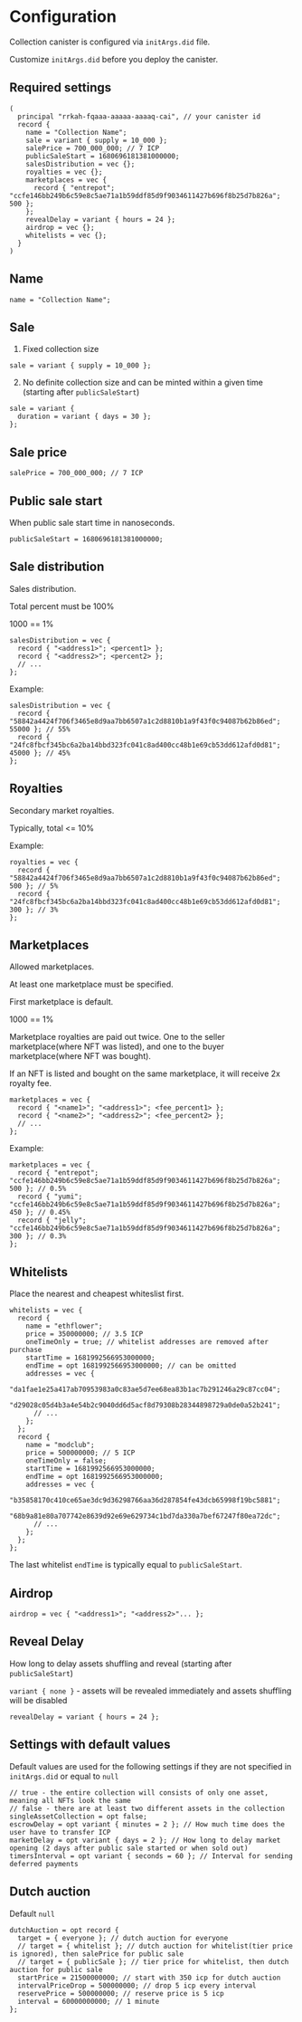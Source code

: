 # Configuration
Collection canister is configured via `initArgs.did` file.

Customize `initArgs.did` before you deploy the canister.

## Required settings
```candid
(
  principal "rrkah-fqaaa-aaaaa-aaaaq-cai", // your canister id
  record {
    name = "Collection Name";
    sale = variant { supply = 10_000 };
    salePrice = 700_000_000; // 7 ICP
    publicSaleStart = 1680696181381000000;
    salesDistribution = vec {};
    royalties = vec {};
    marketplaces = vec {
      record { "entrepot"; "ccfe146bb249b6c59e8c5ae71a1b59ddf85d9f9034611427b696f8b25d7b826a"; 500 };
    };
    revealDelay = variant { hours = 24 };
    airdrop = vec {};
    whitelists = vec {};
  }
)
```


## Name
```
name = "Collection Name";
```


## Sale
1. Fixed collection size
```candid
sale = variant { supply = 10_000 };
```
2. No definite collection size and can be minted within a given time (starting after `publicSaleStart`)
```candid
sale = variant {
  duration = variant { days = 30 };
};
```


## Sale price
```candid
salePrice = 700_000_000; // 7 ICP
```

## Public sale start
When public sale start time in nanoseconds.
```candid
publicSaleStart = 1680696181381000000;
```

## Sale distribution
Sales distribution.

Total percent must be 100%

1000 == 1%

```candid
salesDistribution = vec {
  record { "<address1>"; <percent1> };
  record { "<address2>"; <percent2> };
  // ...
};
```

Example:
```candid
salesDistribution = vec {
  record { "58842a4424f706f3465e8d9aa7bb6507a1c2d8810b1a9f43f0c94087b62b86ed"; 55000 }; // 55%
  record { "24fc8fbcf345bc6a2ba14bbd323fc041c8ad400cc48b1e69cb53dd612afd0d81"; 45000 }; // 45%
};
```

## Royalties
Secondary market royalties.

Typically, total <= 10%

Example:
```candid
royalties = vec {
  record { "58842a4424f706f3465e8d9aa7bb6507a1c2d8810b1a9f43f0c94087b62b86ed"; 500 }; // 5%
  record { "24fc8fbcf345bc6a2ba14bbd323fc041c8ad400cc48b1e69cb53dd612afd0d81"; 300 }; // 3%
};
```

## Marketplaces
Allowed marketplaces.

At least one marketplace must be specified.

First marketplace is default.

1000 == 1%

Marketplace royalties are paid out twice. One to the seller marketplace(where NFT was listed),
and one to the buyer marketplace(where NFT was bought).

If an NFT is listed and bought on the same marketplace, it will receive 2x royalty fee.

```candid
marketplaces = vec {
  record { "<name1>"; "<address1>"; <fee_percent1> };
  record { "<name2>"; "<address2>"; <fee_percent2> };
  // ...
};
```

Example:
```candid
marketplaces = vec {
  record { "entrepot"; "ccfe146bb249b6c59e8c5ae71a1b59ddf85d9f9034611427b696f8b25d7b826a"; 500 }; // 0.5%
  record { "yumi"; "ccfe146bb249b6c59e8c5ae71a1b59ddf85d9f9034611427b696f8b25d7b826a"; 450 }; // 0.45%
  record { "jelly"; "ccfe146bb249b6c59e8c5ae71a1b59ddf85d9f9034611427b696f8b25d7b826a"; 300 }; // 0.3%
};
```


## Whitelists
Place the nearest and cheapest whiteslist first.

```candid
whitelists = vec {
  record {
    name = "ethflower";
    price = 350000000; // 3.5 ICP
    oneTimeOnly = true; // whitelist addresses are removed after purchase
    startTime = 1681992566953000000;
    endTime = opt 1681992566953000000; // can be omitted
    addresses = vec {
      "da1fae1e25a417ab70953983a0c83ae5d7ee68ea83b1ac7b291246a29c87cc04";
      "d29028c05d4b3a4e54b2c9040dd6d5acf8d79308b28344898729a0de0a52b241";
      // ...
    };
  };
  record {
    name = "modclub";
    price = 500000000; // 5 ICP
    oneTimeOnly = false;
    startTime = 1681992566953000000;
    endTime = opt 1681992566953000000;
    addresses = vec {
      "b35858170c410ce65ae3dc9d36298766aa36d287854fe43dcb65998f19bc5881";
      "68b9a81e80a707742e8639d92e69e629734c1bd7da330a7bef67247f80ea72dc";
      // ...
    };
  };
};
```

The last whitelist `endTime` is typically equal to `publicSaleStart`.


## Airdrop
```candid
airdrop = vec { "<address1>"; "<address2>"... };
```


## Reveal Delay
How long to delay assets shuffling and reveal (starting after `publicSaleStart`)

`variant { none }` - assets will be revealed immediately and assets shuffling will be disabled

```candid
revealDelay = variant { hours = 24 };
```


## Settings with default values
Default values are used for the following settings if they are not specified in `initArgs.did` or equal to `null`

```candid
// true - the entire collection will consists of only one asset, meaning all NFTs look the same
// false - there are at least two different assets in the collection
singleAssetCollection = opt false;
escrowDelay = opt variant { minutes = 2 }; // How much time does the user have to transfer ICP
marketDelay = opt variant { days = 2 }; // How long to delay market opening (2 days after public sale started or when sold out)
timersInterval = opt variant { seconds = 60 }; // Interval for sending deferred payments
```


## Dutch auction
Default `null`

```candid
dutchAuction = opt record {
  target = { everyone }; // dutch auction for everyone
  // target = { whitelist }; // dutch auction for whitelist(tier price is ignored), then salePrice for public sale
  // target = { publicSale }; // tier price for whitelist, then dutch auction for public sale
  startPrice = 21500000000; // start with 350 icp for dutch auction
  intervalPriceDrop = 500000000; // drop 5 icp every interval
  reservePrice = 500000000; // reserve price is 5 icp
  interval = 60000000000; // 1 minute
};
```